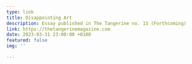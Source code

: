 ```yaml
---
type: link
title: Disappointing Art
description: Essay published in The Tangerine no. 13 (Forthcoming)
link: https://thetangerinemagazine.com
date: 2023-03-31 23:00:00 +0100
featured: false
img: ''

---
```

